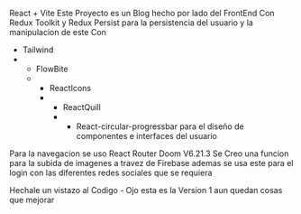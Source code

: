 React + Vite
Este Proyecto es un Blog hecho por lado del FrontEnd
Con Redux Toolkit y Redux Persist para la persistencia del usuario y la manipulacion de este
Con 
- Tailwind
- - FlowBite
  - - ReactIcons
    - - ReactQuill 
      - - React-circular-progressbar para el diseño de componentes e interfaces del usuario
       
Para la navegacion se uso React Router Doom V6.21.3 
Se Creo una funcion para la subida de imagenes a travez de Firebase ademas se usa este para el login con las diferentes redes sociales que se requiera

Hechale un vistazo al Codigo - Ojo esta es la Version 1 aun quedan cosas que mejorar

